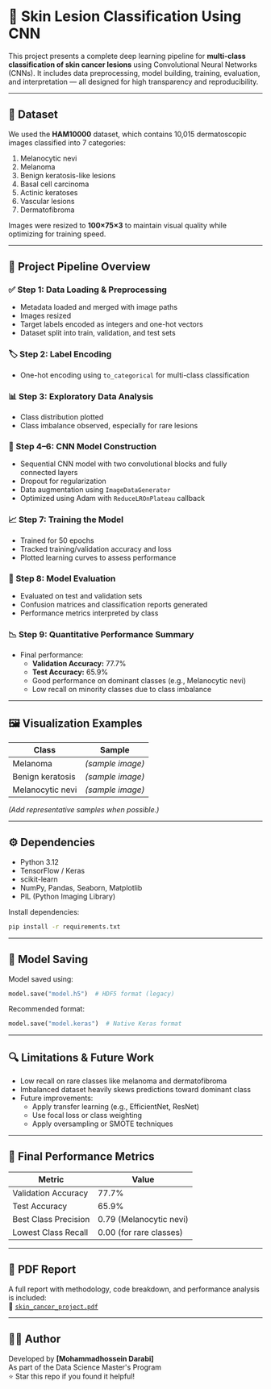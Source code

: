 
# 🧬 Skin Lesion Classification Using CNN

This project presents a complete deep learning pipeline for **multi-class classification of skin cancer lesions** using Convolutional Neural Networks (CNNs). It includes data preprocessing, model building, training, evaluation, and interpretation — all designed for high transparency and reproducibility.

---

## 📁 Dataset

We used the **HAM10000** dataset, which contains 10,015 dermatoscopic images classified into 7 categories:

1. Melanocytic nevi
2. Melanoma
3. Benign keratosis-like lesions
4. Basal cell carcinoma
5. Actinic keratoses
6. Vascular lesions
7. Dermatofibroma

Images were resized to **100×75×3** to maintain visual quality while optimizing for training speed.

---

## 🧪 Project Pipeline Overview

### ✅ Step 1: Data Loading & Preprocessing
- Metadata loaded and merged with image paths
- Images resized
- Target labels encoded as integers and one-hot vectors
- Dataset split into train, validation, and test sets

### 🏷️ Step 2: Label Encoding
- One-hot encoding using `to_categorical` for multi-class classification

### 📊 Step 3: Exploratory Data Analysis
- Class distribution plotted
- Class imbalance observed, especially for rare lesions

### 🧠 Step 4–6: CNN Model Construction
- Sequential CNN model with two convolutional blocks and fully connected layers
- Dropout for regularization
- Data augmentation using `ImageDataGenerator`
- Optimized using Adam with `ReduceLROnPlateau` callback

### 📈 Step 7: Training the Model
- Trained for 50 epochs
- Tracked training/validation accuracy and loss
- Plotted learning curves to assess performance

### 🧪 Step 8: Model Evaluation
- Evaluated on test and validation sets
- Confusion matrices and classification reports generated
- Performance metrics interpreted by class

### 📉 Step 9: Quantitative Performance Summary
- Final performance:
  - **Validation Accuracy:** 77.7%
  - **Test Accuracy:** 65.9%
  - Good performance on dominant classes (e.g., Melanocytic nevi)
  - Low recall on minority classes due to class imbalance

---

## 🖼️ Visualization Examples

| Class                  | Sample |
|------------------------|--------|
| Melanoma               | *(sample image)* |
| Benign keratosis       | *(sample image)* |
| Melanocytic nevi       | *(sample image)* |

*(Add representative samples when possible.)*

---

## ⚙️ Dependencies

- Python 3.12
- TensorFlow / Keras
- scikit-learn
- NumPy, Pandas, Seaborn, Matplotlib
- PIL (Python Imaging Library)

Install dependencies:
```bash
pip install -r requirements.txt
```

---

## 💾 Model Saving

Model saved using:
```python
model.save("model.h5")  # HDF5 format (legacy)
```
Recommended format:
```python
model.save("model.keras")  # Native Keras format
```

---

## 🔍 Limitations & Future Work

- Low recall on rare classes like melanoma and dermatofibroma
- Imbalanced dataset heavily skews predictions toward dominant class
- Future improvements:
  - Apply transfer learning (e.g., EfficientNet, ResNet)
  - Use focal loss or class weighting
  - Apply oversampling or SMOTE techniques

---

## 📄 Final Performance Metrics

| Metric                | Value      |
|-----------------------|------------|
| Validation Accuracy   | 77.7%      |
| Test Accuracy         | 65.9%      |
| Best Class Precision  | 0.79 (Melanocytic nevi) |
| Lowest Class Recall   | 0.00 (for rare classes) |

---

## 📘 PDF Report

A full report with methodology, code breakdown, and performance analysis is included:  
📎 [`skin_cancer_project.pdf`](skin_cancer_project.pdf)

---

## 👨‍💻 Author

Developed by **[Mohammadhossein Darabi]**  
As part of the Data Science Master's Program  
⭐️ Star this repo if you found it helpful!
